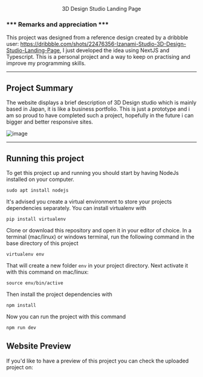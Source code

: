 <p align="center">
 
  <p align="center">
    3D Design Studio Landing Page
  </p>
</p>

### *** Remarks and appreciation ***

This project was designed from a reference design created by a dribbble user: https://dribbble.com/shots/22476356-Izanami-Studio-3D-Design-Studio-Landing-Page, I just developed the idea using NextJS and Typescript. This is a personal project and a way to keep on practising and improve my programming skills.

---


## Project Summary

The website displays a brief description of 3D Design studio which is mainly based in Japan, it is like a business portfolio. This is just a prototype and i am so proud to have completed such a project, hopefully in the future i can bigger and better responsive sites.

![image](https://github.com/codekill21/3D_Studio_Website/assets/64259757/380168b5-4f35-4e9d-a896-94f3c90a926e)


---

## Running this project

To get this project up and running you should start by having NodeJs installed on your computer.

```
sudo apt install nodejs
```

It's advised you create a virtual environment to store your projects dependencies separately. You can install virtualenv with

```
pip install virtualenv
```

Clone or download this repository and open it in your editor of choice. In a terminal (mac/linux) or windows terminal, run the following command in the base directory of this project

```
virtualenv env
```

That will create a new folder `env` in your project directory. Next activate it with this command on mac/linux:

```
source env/bin/active
```

Then install the project dependencies with

```
npm install 
```

Now you can run the project with this command

```
npm run dev
```


## Website Preview

If you'd like to have a preview of this project you can check the uploaded project on: 


</div>

